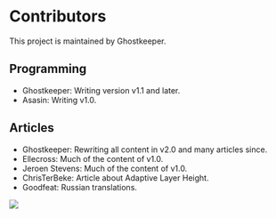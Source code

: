Contributors
====
This project is maintained by Ghostkeeper.

Programming
----
* Ghostkeeper: Writing version v1.1 and later.
* Asasin: Writing v1.0.

Articles
----
* Ghostkeeper: Rewriting all content in v2.0 and many articles since.
* Ellecross: Much of the content of v1.0.
* Jeroen Stevens: Much of the content of v1.0.
* ChrisTerBeke: Article about Adaptive Layer Height.
* Goodfeat: Russian translations.

![](../images/created_by.jpg)